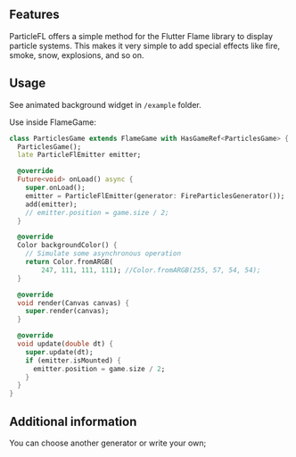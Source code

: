 <!--
This README describes the package. If you publish this package to pub.dev,
this README's contents appear on the landing page for your package.

For information about how to write a good package README, see the guide for
[writing package pages](https://dart.dev/guides/libraries/writing-package-pages).

For general information about developing packages, see the Dart guide for
[creating packages](https://dart.dev/guides/libraries/create-library-packages)
and the Flutter guide for
[developing packages and plugins](https://flutter.dev/developing-packages).
-->


## Features

ParticleFL offers a simple method for the Flutter Flame library to display particle systems. 
This makes it very simple to add special effects like fire, smoke, snow, explosions, and so on.

<!-- ## Getting started

TODO: List prerequisites and provide or point to information on how to
start using the package. -->

## Usage

See animated background widget in
 `/example` folder.


Use inside FlameGame:
```dart
class ParticlesGame extends FlameGame with HasGameRef<ParticlesGame> {
  ParticlesGame();
  late ParticleFlEmitter emitter;

  @override
  Future<void> onLoad() async {
    super.onLoad();
    emitter = ParticleFlEmitter(generator: FireParticlesGenerator());
    add(emitter);
    // emitter.position = game.size / 2;
  }

  @override
  Color backgroundColor() {
    // Simulate some asynchronous operation
    return Color.fromARGB(
        247, 111, 111, 111); //Color.fromARGB(255, 57, 54, 54);
  }

  @override
  void render(Canvas canvas) {
    super.render(canvas);
  }

  @override
  void update(double dt) {
    super.update(dt);
    if (emitter.isMounted) {
      emitter.position = game.size / 2;
    }
  }
}
```

## Additional information

You can choose another generator or write your own;
